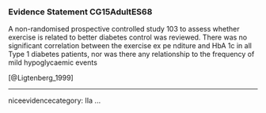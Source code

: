 ### Evidence Statement CG15AdultES68
A non-randomised prospective controlled study 103 to assess whether exercise is related to better diabetes control was reviewed. There was no significant correlation between the exercise ex pe nditure and HbA 1c in all Type 1 diabetes patients, nor was there any relationship to the frequency of mild hypoglycaemic events

[@Ligtenberg_1999]

---
niceevidencecategory: IIa
...


